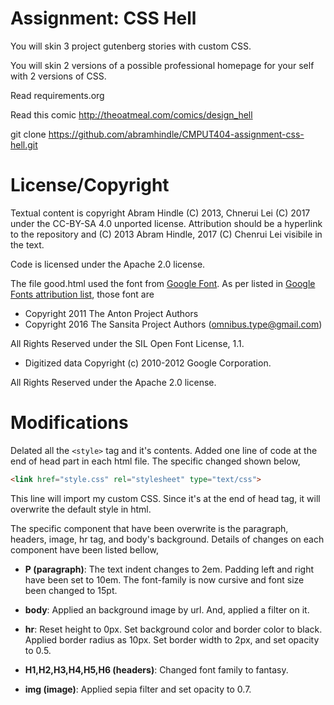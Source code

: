 Assignment: CSS Hell
====================

You will skin 3 project gutenberg stories with custom CSS.

You will skin 2 versions of a possible professional homepage for your
self with 2 versions of CSS.

Read requirements.org

Read this comic http://theoatmeal.com/comics/design_hell

git clone https://github.com/abramhindle/CMPUT404-assignment-css-hell.git

License/Copyright
=================

Textual content is copyright Abram Hindle (C) 2013, Chnerui Lei (C) 2017 under the CC-BY-SA
4.0 unported license. Attribution should be a hyperlink to the
repository and (C) 2013 Abram Hindle, 2017 (C) Chenrui Lei visibile in the text.

Code is licensed under the Apache 2.0 license.

The file good.html used the font from [Google Font](https://fonts.google.com/). As per listed in [Google Fonts attribution list](https://fonts.google.com/attribution), those font are 

- Copyright 2011 The Anton Project Authors 
- Copyright 2016 The Sansita Project Authors (omnibus.type@gmail.com)

All Rights Reserved under the SIL Open Font License, 1.1.

- Digitized data Copyright (c) 2010-2012 Google Corporation.

All Rights Reserved under the Apache 2.0 license.

Modifications
=============

Delated all the ```<style>``` tag and it's contents. Added one line of code at the end of head part in each html file. The specific changed shown below,

```html
<link href="style.css" rel="stylesheet" type="text/css">
```

This line will import my custom CSS. Since it's at the end of head tag, it will overwrite the default style in html.

The specific component that have been overwrite is the paragraph, headers, image, hr tag, and body's background.  Details of changes on each component have been listed bellow,

- **P (paragraph)**:
    The text indent changes to 2em. Padding left and right have been set to 10em. The font-family is now cursive and font size been changed to 15pt.
    
- **body**:
    Applied an background image by url. And, applied a filter on it.
    
- **hr**:
    Reset height to 0px. Set background color and border color to black. Applied border radius as 10px. Set border width to 2px, and set opacity to 0.5.

- **H1,H2,H3,H4,H5,H6 (headers)**:
    Changed font family to fantasy.

- **img (image)**:
    Applied sepia filter and set opacity to 0.7.
    

